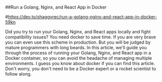 ##Run a Golang, Nginx, and React App in Docker

#https://dev.to/shaggyrec/run-a-golang-nginx-and-react-app-in-docker-59kn

Did you try to run your Golang, Nginx, and React apps locally and fight compatibility issues?
You need docker to save time. If you are very brave you can even use this scheme in production. But you will be judged by mature programmers with long beards.
In this article, we'll guide you through the process of running your Golang, Nginx, and React app in a Docker container, so you can avoid the headache of managing multiple environments.
I guess you know about docker if you can find this article.
Don't worry, you don't need to be a Docker expert or a rocket scientist to follow along.
